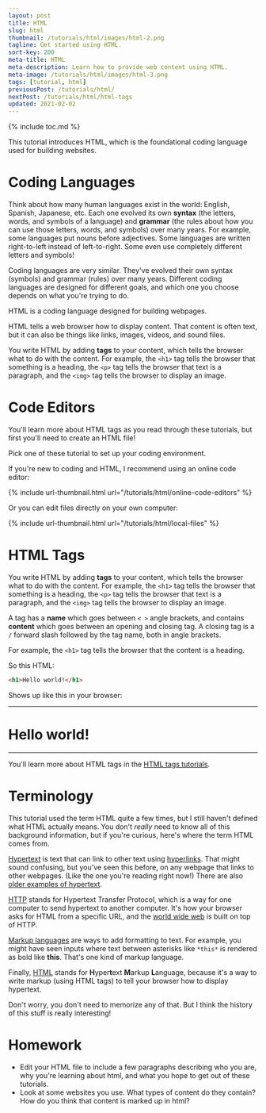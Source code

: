 ```yaml
---
layout: post
title: HTML
slug: html
thumbnail: /tutorials/html/images/html-2.png
tagline: Get started using HTML.
sort-key: 200
meta-title: HTML
meta-description: Learn how to provide web content using HTML.
meta-image: /tutorials/html/images/html-3.png
tags: [tutorial, html]
previousPost: /tutorials/html/
nextPost: /tutorials/html/html-tags
updated: 2021-02-02
---
```


{% include toc.md %}

This tutorial introduces HTML, which is the foundational coding language used for building websites.

# Coding Languages

Think about how many human languages exist in the world: English, Spanish, Japanese, etc. Each one evolved its own **syntax** (the letters, words, and symbols of a language) and **grammar** (the rules about how you can use those letters, words, and symbols) over many years. For example, some languages put nouns before adjectives. Some languages are written right-to-left instead of left-to-right. Some even use completely different letters and symbols!

Coding languages are very similar. They've evolved their own syntax (symbols) and grammar (rules) over many years. Different coding languages are designed for different goals, and which one you choose depends on what you're trying to do.

HTML is a coding language designed for building webpages.

HTML tells a web browser how to display content. That content is often text, but it can also be things like links, images, videos, and sound files.

You write HTML by adding **tags** to your content, which tells the browser what to do with the content. For example, the `<h1>` tag tells the browser that something is a heading, the `<p>` tag tells the browser that text is a paragraph, and the `<img>` tag tells the browser to display an image.

# Code Editors

You'll learn more about HTML tags as you read through these tutorials, but first you'll need to create an HTML file!

Pick one of these tutorial to set up your coding environment.

If you're new to coding and HTML, I recommend using an online code editor:

{% include url-thumbnail.html url="/tutorials/html/online-code-editors" %}

Or you can edit files directly on your own computer:

{% include url-thumbnail.html url="/tutorials/html/local-files" %}

# HTML Tags

You write HTML by adding **tags** to your content, which tells the browser what to do with the content. For example, the `<h1>` tag tells the browser that something is a heading, the `<p>` tag tells the browser that text is a paragraph, and the `<img>` tag tells the browser to display an image.

A tag has a **name** which goes between `< >` angle brackets, and contains **content** which goes between an opening and closing tag. A closing tag is a `/` forward slash followed by the tag name, both in angle brackets.

For example, the `<h1>` tag tells the browser that the content is a heading.

So this HTML:

```html
<h1>Hello world!</h1>
```

Shows up like this in your browser:

<hr/>
<h1>Hello world!</h1>
<hr/>

You'll learn more about HTML tags in the [HTML tags tutorials](/tutorials/html/html-tags).

# Terminology

This tutorial used the term HTML quite a few times, but I still haven't defined what HTML actually means. You don't _really_ need to know all of this background information, but if you're curious, here's where the term HTML comes from.

[Hypertext](https://en.wikipedia.org/wiki/Hypertext) is text that can link to other text using [hyperlinks](https://en.wikipedia.org/wiki/Hyperlink). That might sound confusing, but you've seen this before, on any webpage that links to other webpages. (Like the one you're reading right now!) There are also [older examples of hypertext](https://en.wikipedia.org/wiki/History_of_hypertext).

[HTTP](https://en.wikipedia.org/wiki/Hypertext_Transfer_Protocol) stands for Hypertext Transfer Protocol, which is a way for one computer to send hypertext to another computer. It's how your browser asks for HTML from a specific URL, and the [world wide web](https://en.wikipedia.org/wiki/World_Wide_Web) is built on top of HTTP.

[Markup languages](https://en.wikipedia.org/wiki/Markup_language) are ways to add formatting to text. For example, you might have seen inputs where text between asterisks like `*this*` is rendered as bold like **this**. That's one kind of markup language.

Finally, [HTML](https://en.wikipedia.org/wiki/HTML) stands for **H**yper**t**ext **M**arkup **L**anguage, because it's a way to write markup (using HTML tags) to tell your browser how to display hypertext.

Don't worry, you don't need to memorize any of that. But I think the history of this stuff is really interesting!

# Homework

- Edit your HTML file to include a few paragraphs describing who you are, why you're learning about html, and what you hope to get out of these tutorials.
- Look at some websites you use. What types of content do they contain? How do you think that content is marked up in html?
